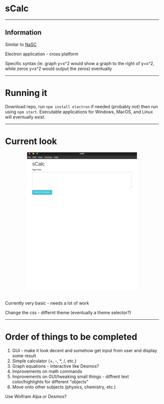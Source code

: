 # sCalc
____

## Information
Similar to [NaSC](https://github.com/parnold-x/nasc)

Electron application - cross platform

Specific syntax (ie. graph y=x^2 would show a graph to the right of y=x^2, while zeros y=x^2 would output the zeros) eventually
____

# Running it
Download repo, run `npm install electron` if needed (probably not) then run using `npm start`. Executable applications for Windows, MacOS, and Linux will eventually exist.
____

# Current look

<div style="text-align:center"><img src="Images/screenshot.png" alt="screenshot" height="450"></div><br>


Currently very basic - needs a lot of work

Change the css - differnt theme (eventually a theme selector?)
____

# Order of things to be completed
1. GUI - make it look decent and somehow get input from user and display some result
2. Simple calculator (+, -, *, /, etc.)
3. Graph equations - interactive like Desmos?
4. Improvements on math commands
5. Improvements on GUI/tweaking small things - diffrent text color/highlights for different "objects"
6. Move onto other subjects (physics, chemistry, etc.)

Use Wolfram Alpa or Desmos?
